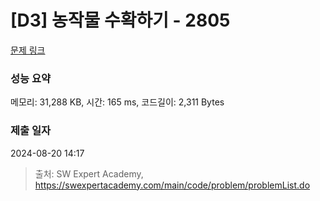 # [D3] 농작물 수확하기 - 2805 

[문제 링크](https://swexpertacademy.com/main/code/problem/problemDetail.do?contestProbId=AV7GLXqKAWYDFAXB) 

### 성능 요약

메모리: 31,288 KB, 시간: 165 ms, 코드길이: 2,311 Bytes

### 제출 일자

2024-08-20 14:17



> 출처: SW Expert Academy, https://swexpertacademy.com/main/code/problem/problemList.do